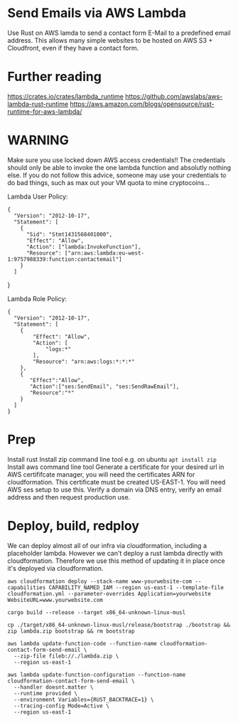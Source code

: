 # Send Emails via AWS Lambda
Use Rust on AWS lamda to send a contact form E-Mail to a predefined email address. This allows many simple websites to be hosted on AWS S3 + Cloudfront, even if they have a contact form.

# Further reading
https://crates.io/crates/lambda_runtime
https://github.com/awslabs/aws-lambda-rust-runtime
https://aws.amazon.com/blogs/opensource/rust-runtime-for-aws-lambda/

# WARNING
Make sure you use locked down AWS access credentials!! The credentials should only be able to invoke the one lambda function and absolutly nothing else. If you do not follow this advice, someone may use your credentials to do bad things, such as max out your VM quota to mine cryptocoins...

Lambda User Policy:

    {
      "Version": "2012-10-17",
      "Statement": [
        {
          "Sid": "Stmt1431568401000",
          "Effect": "Allow",
          "Action": ["lambda:InvokeFunction"],
          "Resource": ["arn:aws:lambda:eu-west-1:9757988339:function:contactemail"]
        }
      ]
   }

Lambda Role Policy:
    
    {
      "Version": "2012-10-17",
      "Statement": [
        {
            "Effect": "Allow",
            "Action": [
                "logs:*"
            ],
            "Resource": "arn:aws:logs:*:*:*"
        },
        {
           "Effect":"Allow",
           "Action":["ses:SendEmail", "ses:SendRawEmail"],
           "Resource":"*"
        }
      ]
    }


# Prep
Install rust
Install zip command line tool e.g. on ubuntu `apt install zip`
Install aws command line tool
Generate a certificate for your desired url in AWS certififcate manager, you will need the certificates ARN for cloudformation. This certificate must be created US-EAST-1.
You will need AWS ses setup to use this. Verify a domain via DNS entry, verify an email address and then request production use.

# Deploy, build, redploy
We can deploy almost all of our infra via cloudformation, including a placeholder lambda. However we can't deploy a rust lambda directly with cloudformation. Therefore we use this method of updating it in place once it's deployed via cloudformation.
```
aws cloudformation deploy --stack-name www-yourwebsite-com --capabilities CAPABILITY_NAMED_IAM --region us-east-1 --template-file cloudformation.yml --parameter-overrides Application=yourwebsite WebsiteURL=www.yourwebsite.com

cargo build --release --target x86_64-unknown-linux-musl

cp ./target/x86_64-unknown-linux-musl/release/bootstrap ./bootstrap && zip lambda.zip bootstrap && rm bootstrap

aws lambda update-function-code --function-name cloudformation-contact-form-send-email \
  --zip-file fileb://./lambda.zip \
  --region us-east-1

aws lambda update-function-configuration --function-name cloudformation-contact-form-send-email \
  --handler doesnt.matter \
  --runtime provided \
  --environment Variables={RUST_BACKTRACE=1} \
  --tracing-config Mode=Active \
  --region us-east-1
```
